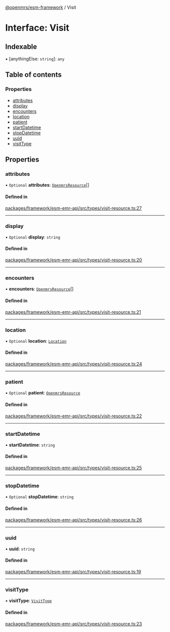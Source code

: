 [@openmrs/esm-framework](../API.md) / Visit

# Interface: Visit

## Indexable

▪ [anythingElse: `string`]: `any`

## Table of contents

### Properties

- [attributes](Visit.md#attributes)
- [display](Visit.md#display)
- [encounters](Visit.md#encounters)
- [location](Visit.md#location)
- [patient](Visit.md#patient)
- [startDatetime](Visit.md#startdatetime)
- [stopDatetime](Visit.md#stopdatetime)
- [uuid](Visit.md#uuid)
- [visitType](Visit.md#visittype)

## Properties

### attributes

• `Optional` **attributes**: [`OpenmrsResource`](OpenmrsResource.md)[]

#### Defined in

[packages/framework/esm-emr-api/src/types/visit-resource.ts:27](https://github.com/openmrs/openmrs-esm-core/blob/main/packages/framework/esm-emr-api/src/types/visit-resource.ts#L27)

___

### display

• `Optional` **display**: `string`

#### Defined in

[packages/framework/esm-emr-api/src/types/visit-resource.ts:20](https://github.com/openmrs/openmrs-esm-core/blob/main/packages/framework/esm-emr-api/src/types/visit-resource.ts#L20)

___

### encounters

• **encounters**: [`OpenmrsResource`](OpenmrsResource.md)[]

#### Defined in

[packages/framework/esm-emr-api/src/types/visit-resource.ts:21](https://github.com/openmrs/openmrs-esm-core/blob/main/packages/framework/esm-emr-api/src/types/visit-resource.ts#L21)

___

### location

• `Optional` **location**: [`Location`](Location.md)

#### Defined in

[packages/framework/esm-emr-api/src/types/visit-resource.ts:24](https://github.com/openmrs/openmrs-esm-core/blob/main/packages/framework/esm-emr-api/src/types/visit-resource.ts#L24)

___

### patient

• `Optional` **patient**: [`OpenmrsResource`](OpenmrsResource.md)

#### Defined in

[packages/framework/esm-emr-api/src/types/visit-resource.ts:22](https://github.com/openmrs/openmrs-esm-core/blob/main/packages/framework/esm-emr-api/src/types/visit-resource.ts#L22)

___

### startDatetime

• **startDatetime**: `string`

#### Defined in

[packages/framework/esm-emr-api/src/types/visit-resource.ts:25](https://github.com/openmrs/openmrs-esm-core/blob/main/packages/framework/esm-emr-api/src/types/visit-resource.ts#L25)

___

### stopDatetime

• `Optional` **stopDatetime**: `string`

#### Defined in

[packages/framework/esm-emr-api/src/types/visit-resource.ts:26](https://github.com/openmrs/openmrs-esm-core/blob/main/packages/framework/esm-emr-api/src/types/visit-resource.ts#L26)

___

### uuid

• **uuid**: `string`

#### Defined in

[packages/framework/esm-emr-api/src/types/visit-resource.ts:19](https://github.com/openmrs/openmrs-esm-core/blob/main/packages/framework/esm-emr-api/src/types/visit-resource.ts#L19)

___

### visitType

• **visitType**: [`VisitType`](VisitType.md)

#### Defined in

[packages/framework/esm-emr-api/src/types/visit-resource.ts:23](https://github.com/openmrs/openmrs-esm-core/blob/main/packages/framework/esm-emr-api/src/types/visit-resource.ts#L23)
